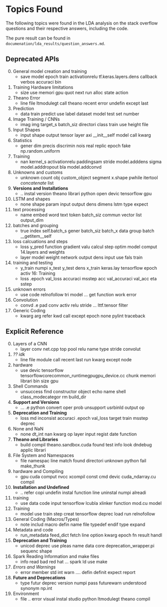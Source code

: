 # Topics Found

The following topics were found in the LDA analysis on the stack overflow questions
and their respective answers, including the code.

The pure result can be found in `documenation/lda_results/question_answers.md`.

## Deprecated APIs

0. General model creation and training
    - save model epoch train activationrelu tf.keras.layers.dens callback verbos accuraci bin
1. Training Hardware limitations
    - size use memori gpu quot next run alloc state action
2. Theano Error
    - line file ltmodulegt call theano recent error undefin except last
3. Prediction
    - data train predict use label dataset model test set number
4. Image Training / CNNs
    - imag img target_s batch_siz directori class train use height file
5. Input Shapes
    - input shape output tensor layer axi __init__self model call kwarg
6. Statistics
    - gener dim precis discrimin nois real replic epoch fake np.random.uniform
7. Training
    - nan kernel_s activationrelu paddingsam stride model.adddens sigma model.adddropout bla model.addconvd
8. Unknowns and customs
    - unknown count obj custom_object segment x.shape pwhile itertool _concatenate_ list
9. **Versions and Installations**
    - .. instal version theano librari python open devic tensorflow gpu
10. LSTM and shapes
    - none shape param input output dens dimens lstm type expect
11. text processing
    - name embed word text token batch_siz commun vector list output_dim
12. batches and grouping
    - true index self.batch_s gener batch_siz batch_x data group batch __getitem__self
13. loss calcuations and steps
    - loss y_pred function gradient valu calcul step optim model comput
14.layers and weights
    - layer model weight network output dens input use fals train
15. training and testing
    - y_train numpi x_test y_test dens x_train keras.lay tensorflow epoch activ
16: Training
    - loss .epoch val_loss accuraci msstep acc val_accuraci val_acc eta sstep
17. unknown errors
    - use code relnofollow tri model ... get function work error
18. Convolution
    - convd .e pad conv activ relu stride ... lttf.tensor filter
19. Generic Coding
    - kwarg arg refer kwd call except epoch none pylint traceback

## Explicit Reference
0. Layers of a CNN
    - layer conv net.cpp top pool relu name type stride convolut
1. *?? idk*
    - line file module call recent last run kwarg except node
2. hardware
    - use devic tensorflow tensorflowcorecommon_runtimegpugpu_device.cc chunk memori librari bin size gpu
3. Shell Commands
    - unsuccess find constructor object echo name shell class_modecategor rm build_dir
4. **Support and Versions** 
    - ... .e python convert oper prob unsupport usrbinld output op
5. **Deprecation and Training**
    - loss md inconsist accuraci .epoch val_loss target train msstep deprec
6. None and NaN
    - none dt_int nan kwarg op layer input regist date function
7. **Theano and Libraries**
    - build compil theano.sandbox.cuda found test info look dndebug applic librari
8. File System and Namespaces
    - file namespac line match found directori unknown python fail make_thunk
9. hardware and Compiling
    - gpu cuda comput nvcc xcompil const cmd devic cuda_ndarray.cu compil
10. **Installation and Undefined**
    - .. refer copi undefin instal function line uninstal numpi alreadi
11. training
    - use data code input tensorflow lcubla xlinker function mod.cu model
12. Training
    - model use train step creat tensorflow deprec load run relnofollow
13. General Coding (Macros/Types)
    - note includ macro defin name file typedef endif type expand
14. Metadata and code
    - run_metadata feed_dict fetch line option kwarg epoch fn result handl
15. **Deprecation and Training**
    - unicod deprec use pleas name data core deprecation_wrapper.pi sequenc shape
16. Spark Reading Information and make files
    - info read bad red hat ... spark ld use make
17. *Errors and Warnings*
    - error member std int warn .... defin definit expect report
18. **Future and Deprecations**
    - type futur deprec version numpi pass futurewarn understood synonym np.int
19. Environment
    - file .. error visual instal studio python ltmodulegt theano compil
